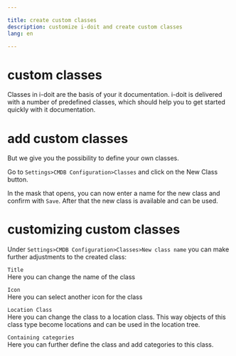 ```yaml
---

title: create custom classes  
description: customize i-doit and create custom classes  
lang: en

---
```


# custom classes  
Classes in i-doit are the basis of your it documentation. i-doit is delivered with a number of predefined classes, which should help you to get started quickly with it documentation.

# add custom classes
But we give you the possibility to define your own classes.

Go to `Settings>CMDB Configuration>Classes` and click on the New Class button.

In the mask that opens, you can now enter a name for the new class and confirm with `Save`.
After that the new class is available and can be used.

# customizing custom classes
Under `Settings>CMDB Configuration>Classes>New class name` you can make further adjustments to the created class:

`Title`  
Here you can change the name of the class

`Icon`  
Here you can select another icon for the class

`Location Class`  
Here you can change the class to a location class. This way objects of this class type become locations and can be used in the location tree.

`Containing categories`  
Here you can further define the class and add categories to this class.
